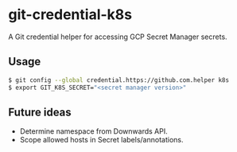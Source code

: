 # git-credential-k8s

A Git credential helper for accessing GCP Secret Manager secrets.

## Usage

```sh
$ git config --global credential.https://github.com.helper k8s
$ export GIT_K8S_SECRET="<secret manager version>"
```

## Future ideas

- Determine namespace from Downwards API.
- Scope allowed hosts in Secret labels/annotations.